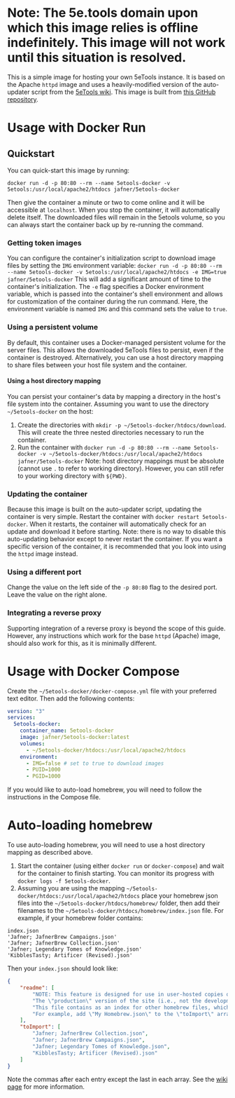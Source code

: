 # Note: The 5e.tools domain upon which this image relies is offline indefinitely. This image will not work until this situation is resolved.

This is a simple image for hosting your own 5eTools instance. It is based on the Apache `httpd` image and uses a heavily-modified version of the auto-updater script from the [5eTools wiki](https://wiki.5e.tools/index.php/5eTools_Install_Guide). This image is built from [this GitHub repository](https://github.com/Jafner/5etools-docker). 

# Usage with Docker Run

## Quickstart
You can quick-start this image by running:

`docker run -d -p 80:80 --rm --name 5etools-docker -v 5etools:/usr/local/apache2/htdocs jafner/5etools-docker`

Then give the container a minute or two to come online and it will be accessible at `localhost`.
When you stop the container, it will automatically delete itself. The downloaded files will remain in the 5etools volume, so you can always start the container back up by re-running the command.

### Getting token images
You can configure the container's initialization script to download image files by setting the `IMG` environment variable:
`docker run -d -p 80:80 --rm --name 5etools-docker -v 5etools:/usr/local/apache2/htdocs -e IMG=true jafner/5etools-docker`
This will add a significant amount of time to the container's initialization.
The `-e` flag specifies a Docker environment variable, which is passed into the container's shell environment and allows for customization of the container during the run command. Here, the environment variable is named `IMG` and this command sets the value to `true`.

### Using a persistent volume
By default, this container uses a Docker-managed persistent volume for the server files. This allows the downloaded 5eTools files to persist, even if the container is destroyed. Alternatively, you can use a host directory mapping to share files between your host file system and the container. 

#### Using a host directory mapping 
You can persist your container's data by mapping a directory in the host's file system into the container. Assuming you want to use the directory `~/5etools-docker` on the host:

1. Create the directories with `mkdir -p ~/5etools-docker/htdocs/download`. This will create the three nested directories necessary to run the container.
2. Run the container with `docker run -d -p 80:80 --rm --name 5etools-docker -v ~/5etools-docker/htdocs:/usr/local/apache2/htdocs jafner/5etools-docker`
Note: host directory mappings must be absolute (cannot use `.` to refer to working directory). However, you can still refer to your working directory with `${PWD}`. 

### Updating the container
Because this image is built on the auto-updater script, updating the container is very simple. Restart the container with `docker restart 5etools-docker`. When it restarts, the container will automatically check for an update and download it before starting. 
Note: there is no way to disable this auto-updating behavior except to never restart the container. If you want a specific version of the container, it is recommended that you look into using the `httpd` image instead.

### Using a different port
Change the value on the left side of the `-p 80:80` flag to the desired port. Leave the value on the right alone.

### Integrating a reverse proxy
Supporting integration of a reverse proxy is beyond the scope of this guide. 
However, any instructions which work for the base `httpd` (Apache) image, should also work for this, as it is minimally different.

# Usage with Docker Compose
Create the `~/5etools-docker/docker-compose.yml` file with your preferred text editor. Then add the following contents:

```yml
version: "3"
services:
  5etools-docker:
    container_name: 5etools-docker
    image: jafner/5etools-docker:latest
    volumes:
      - ~/5etools-docker/htdocs:/usr/local/apache2/htdocs 
    environment:
      - IMG=false # set to true to download images
      - PUID=1000 
      - PGID=1000
```

If you would like to auto-load homebrew, you will need to follow the instructions in the Compose file.

# Auto-loading homebrew
To use auto-loading homebrew, you will need to use a host directory mapping as described above. 

1. Start the container (using either `docker run` or `docker-compose`) and wait for the container to finish starting. You can monitor its progress with `docker logs -f 5etools-docker`.
2. Assuming you are using the mapping `~/5etools-docker/htdocs:/usr/local/apache2/htdocs` place your homebrew json files into the `~/5etools-docker/htdocs/homebrew/` folder, then add their filenames to the `~/5etools-docker/htdocs/homebrew/index.json` file.
For example, if your homebrew folder contains:
```
index.json
'Jafner; JafnerBrew Campaigns.json'
'Jafner; JafnerBrew Collection.json'
'Jafner; Legendary Tomes of Knowledge.json'
'KibblesTasty; Artificer (Revised).json'
```
Then your `index.json` should look like:
```json
{
    "readme": [
        "NOTE: This feature is designed for use in user-hosted copies of the site, and not for integrating \"official\" 5etools content.",
        "The \"production\" version of the site (i.e., not the development ZIP) has this feature disabled. You can re-enable it by replacing `IS_DEPLOYED = \"X.Y.Z\";` in the file `js/utils.js`, with `IS_DEPLOYED = undefined;`",
        "This file contains as an index for other homebrew files, which should be placed in the same directory.",
        "For example, add \"My Homebrew.json\" to the \"toImport\" array below, and have a valid JSON homebrew file in this (\"homebrew/\") directory."
    ],
    "toImport": [
        "Jafner; JafnerBrew Collection.json",
        "Jafner; JafnerBrew Campaigns.json",
        "Jafner; Legendary Tomes of Knowledge.json",
        "KibblesTasty; Artificer (Revised).json"
    ]
}
```
Note the commas after each entry except the last in each array.
See the [wiki page](https://wiki.5e.tools/index.php/5eTools_Install_Guide) for more information. 